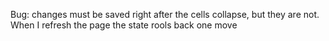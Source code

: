 Bug: changes must be saved right after the cells collapse, but they are not. When I refresh the page the state rools back one move
